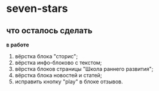 # seven-stars

## что осталось сделать
__в работе__
1. вёрстка блока "сторис";
2. вёрстка инфо-блоково с текстом;
3. вёрстка блоков страницы "Школа раннего развития";
4. вёрстка блока новостей и статей;
5. исправить кнопку "play" в блоке отзывов.
